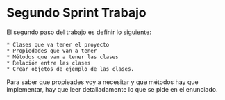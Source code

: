 # Segundo Sprint Trabajo

El segundo paso del trabajo es definir lo siguiente:

	* Clases que va tener el proyecto
	* Propiedades que van a tener
	* Métodos que van a tener las clases
	* Relación entre las clases
	* Crear objetos de ejemplo de las clases.

Para saber que propieades voy a necesitar y que métodos hay que implementar, hay que leer detalladamente lo que se pide en el enunciado.
